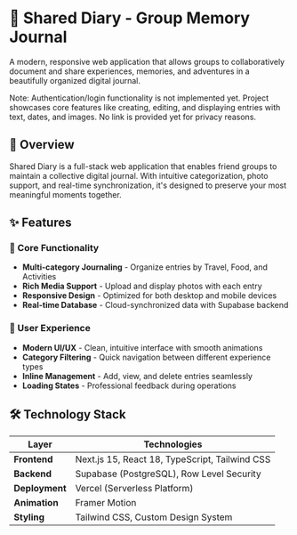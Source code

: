 # 📔 Shared Diary - Group Memory Journal

A modern, responsive web application that allows groups to collaboratively document and share experiences, memories, and adventures in a beautifully organized digital journal.

Note: Authentication/login functionality is not implemented yet. Project showcases core features like creating, editing, and displaying entries with text, dates, and images. No link is provided yet for privacy reasons.

## 🌟 Overview

Shared Diary is a full-stack web application that enables friend groups to maintain a collective digital journal. With intuitive categorization, photo support, and real-time synchronization, it's designed to preserve your most meaningful moments together.

## ✨ Features

### 📝 Core Functionality
- **Multi-category Journaling** - Organize entries by Travel, Food, and Activities
- **Rich Media Support** - Upload and display photos with each entry
- **Responsive Design** - Optimized for both desktop and mobile devices
- **Real-time Database** - Cloud-synchronized data with Supabase backend

### 🎨 User Experience
- **Modern UI/UX** - Clean, intuitive interface with smooth animations
- **Category Filtering** - Quick navigation between different experience types
- **Inline Management** - Add, view, and delete entries seamlessly
- **Loading States** - Professional feedback during operations

## 🛠 Technology Stack

| Layer | Technologies |
|-------|-------------|
| **Frontend** | Next.js 15, React 18, TypeScript, Tailwind CSS |
| **Backend** | Supabase (PostgreSQL), Row Level Security |
| **Deployment** | Vercel (Serverless Platform) |
| **Animation** | Framer Motion |
| **Styling** | Tailwind CSS, Custom Design System |
